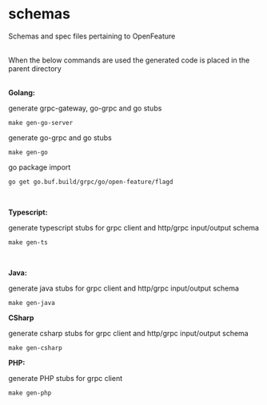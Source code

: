 # schemas
Schemas and spec files pertaining to OpenFeature

<br />
When the below commands are used the generated code is placed in the parent directory
<br />
<br />

**Golang:**  

generate grpc-gateway, go-grpc and go stubs
```
make gen-go-server
```
generate go-grpc and go stubs
```
make gen-go
```
go package import
```
go get go.buf.build/grpc/go/open-feature/flagd
```  
<br />

**Typescript:**  

generate typescript stubs for grpc client and http/grpc input/output schema
```
make gen-ts
```
<br />

**Java:**  

generate java stubs for grpc client and http/grpc input/output schema
```
make gen-java
```

**CSharp**

generate csharp stubs for grpc client and http/grpc input/output schema
```
make gen-csharp
```

**PHP:**

generate PHP stubs for grpc client
```
make gen-php
```
